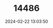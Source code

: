 ---
title: "14486"
category: "Nelsonia goldmani"
draft: false
date: 2024-02-22 13:03:50
languages:
  English: ["Nelson and Goodman's Wood Rat", "Nelson and Coldman's Woodrat"]
---